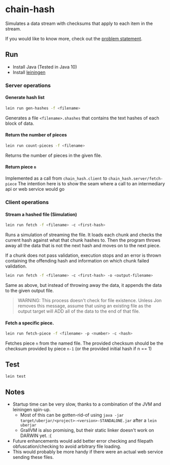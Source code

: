 # chain-hash

Simulates a data stream with checksums that apply to each item in the stream.

If you would like to know more, check out the [problem statement](doc/chain_hash.md).


## Run

* Install Java (Tested in Java 10)
* Install [leiningen](https://leiningen.org/)

### Server operations
#### Generate hash list
```bash
lein run gen-hashes -f <filename>
```
Generates a file `<filename>.shashes` that contains the text hashes of each block of data.

#### Return the number of pieces

```bash
lein run count-pieces -f <filename>
```

Returns the number of pieces in the given file.

#### Return piece `n`

Implemented as a call from `chain_hash.client` to `chain_hash.server/fetch-piece` The intention here is to show the seam where a call to an intermediary api or web service would go

### Client operations
#### Stream a hashed file (Simulation)
```bash
lein run fetch -f <filename> -c <first-hash>
```
Runs a simulation of streaming the file. It loads each chunk and checks the
current hash against what that chunk hashes to.  Then the program throws away
all the data that is not the next hash and moves on to the next piece.

If a chunk does not pass validation, execution stops and an error is thrown
containing the offending hash and information on which chunk failed validation.

```bash
lein run fetch -f <filename> -c <first-hash> -o <output-filename>
```
Same as above, but instead of throwing away the data, it appends the data to
the given output file.

> WARNING: This process doesn't check for file existence. Unless Jon removes
> this message, assume that using an existing file as the output target will
> ADD all of the data to the end of that file.

#### Fetch a specific piece.

```bash
lein run fetch-piece -f <filename> -p <number> -c <hash>
```

Fetches piece `n` from the named file. The provided checksum should be the
checksum provided by piece `n-1` (or the provided initial hash if n == 1)

## Test

```bash
lein test
```

## Notes

* Startup time can be very slow, thanks to a combination of the JVM and leiningen spin-up. 
    * Most of this can be gotten-rid-of using `java -jar target/uberjar/<project>-<version>-STANDALONE.jar` after a `lein uberjar`
    * GrallVM is also promising, but their static linker doesn't work on DARWIN yet. :(
* Future enhancements would add better error checking and filepath
  obfuscation/checking to avoid arbitrary file loading.
* This would probably be more handy if there were an actual web service sending these files.
